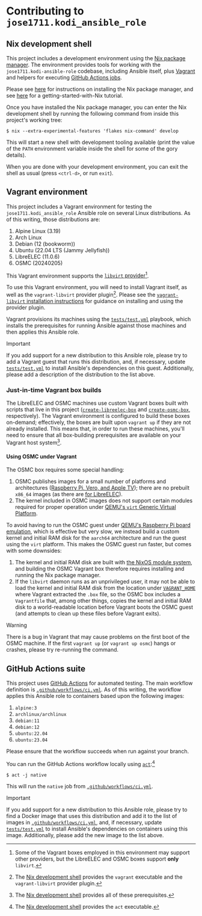 [`tests/test.yml`]: /tests/test.yml
[`.github/workflows/ci.yml`]: /.github/workflows/ci.yml
[Nix development shell]: #nix-development-shell

# Contributing to `jose1711.kodi_ansible_role`

## Nix development shell

This project includes a development environment using the [Nix package
manager](https://nixos.org).  The environment provides tools for working with
the `jose1711.kodi-ansible-role` codebase, including Ansible itself, plus
[Vagrant](#vagrant-environment) and helpers for executing [GitHub Actions
jobs](#github-actions-suite).

Please see [here](https://nixos.org/download#download-nix) for instructions on
installing the Nix package manager, and see
[here](https://nix.dev/tutorials/first-steps/) for a getting-started-with-Nix
tutorial.

Once you have installed the Nix package manager, you can enter the
Nix development shell by running the following command from inside this
project's working tree:

```console
$ nix --extra-experimental-features 'flakes nix-command' develop
```

This will start a new shell with development tooling available (print the value
of the `PATH` environment variable inside the shell for some of the gory
details).

When you are done with your development environment, you can exit the shell as
usual (press `<ctrl-d>`, or run `exit`).

## Vagrant environment

This project includes a Vagrant environment for testing the
`jose1711.kodi_ansible_role` Ansible role on several Linux distributions.  As
of this writing, those distributions are:

1. Alpine Linux (3.19)
2. Arch Linux
3. Debian (12 (bookworm))
4. Ubuntu (22.04 LTS (Jammy Jellyfish))
5. LibreELEC (11.0.6)
6. OSMC (20240205)

This Vagrant environment supports the
[`libvirt` provider](https://vagrant-libvirt.github.io/vagrant-libvirt/)[^provider-support].

[^provider-support]: Some of the Vagrant boxes employed in this environment may
                     support other providers, but the LibreELEC and OSMC boxes
                     support **only** `libvirt`.

To use this Vagrant environment, you will need to install Vagrant itself, as
well as the `vagrant-libvirt` provider plugin[^vagrant-in-nix-devshell].  Please
see the [`vagrant-libvirt` installation instructions](https://vagrant-libvirt.github.io/vagrant-libvirt/installation.html)
for guidance on installing and using the provider plugin.

[^vagrant-in-nix-devshell]: The [Nix development shell][] provides the
                            `vagrant` executable and the `vagrant-libvirt`
                            provider plugin.

Vagrant provisions its machines using the [`tests/test.yml`][] playbook, which
installs the prerequisites for running Ansible against those machines and then
applies this Ansible role.

> [!IMPORTANT]
> If you add support for a new distribution to this Ansible role, please try to
> add a Vagrant guest that runs this distribution, and, if necessary, update
> [`tests/test.yml`][] to install Ansible's dependencies on this guest.
> Additionally, please add a description of the distribution to the list above.

### Just-in-time Vagrant box builds

The LibreELEC and OSMC machines use custom Vagrant boxes built with scripts
that live in this project
([`create-libreelec-box`](/scripts/create-libreelec-box) and
[`create-osmc-box`](/scripts/create-osmc-box), respectively).  The Vagrant
environment is configured to build these boxes on-demand; effectively, the
boxes are built upon `vagrant up` if they are not already installed.  This
means that, in order to run these machines, you'll need to ensure that all
box-building prerequisites are available on your Vagrant host
system[^box-building-in-nix-devshell].

[^box-building-in-nix-devshell]: The [Nix development shell][] provides all of
                                 these prerequisites.

#### Using OSMC under Vagrant

The OSMC box requires some special handling:

1. OSMC publishes images for a small number of platforms and architectures
   ([Raspberry Pi, Vero, and Apple TV](https://osmc.tv/download/)); there are
   no prebuilt `x86_64` images (as there are [for LibreELEC](https://archive.libreelec.tv/archive/)).
2. The kernel included in OSMC images does not support certain modules required
   for proper operation under [QEMU's `virt` Generic Virtual Platform](https://www.qemu.org/docs/master/system/riscv/virt.html).

To avoid having to run the OSMC guest under [QEMU's Raspberry Pi board emulation](https://www.qemu.org/docs/master/system/arm/raspi.html),
which is effective but very slow, we instead build a custom kernel and initial
RAM disk for the `aarch64` architecture and run the guest using the `virt`
platform.  This makes the OSMC guest run faster, but comes with some downsides:

1. The kernel and initial RAM disk are built with [the NixOS module
   system](https://nix.dev/tutorials/module-system/module-system.html), and
   building the OSMC Vagrant box therefore requires installing and running the
   Nix package manager.
2. If the `libvirt` daemon runs as an unprivileged user, it may not be able to
   load the kernel and initial RAM disk from the location under
   [`VAGRANT_HOME`](https://developer.hashicorp.com/vagrant/docs/other/environmental-variables#vagrant_home)
   where Vagrant extracted the `.box` file, so the OSMC box includes a
   `Vagrantfile` that, among other things, copies the kernel and initial RAM
   disk to a world-readable location before Vagrant boots the OSMC guest (and
   attempts to clean up these files before Vagrant exits).

> [!WARNING]
> There is a bug in Vagrant that may cause problems on the first boot of the
> OSMC machine.  If the first `vagrant up` (or `vagrant up osmc`) hangs or
> crashes, please try re-running the command.

## GitHub Actions suite

This project uses [GitHub Actions](https://docs.github.com/en/actions) for
automated testing.  The main workflow definition is
[`.github/workflows/ci.yml`][].  As of this writing, the workflow applies this
Ansible role to containers based upon the following images:

1. `alpine:3`
2. `archlinux/archlinux`
3. `debian:11`
4. `debian:12`
5. `ubuntu:22.04`
6. `ubuntu:23.04`

Please ensure that the workflow succeeds when run against your branch.

You can run the GitHub Actions workflow locally using
[`act`](https://github.com/nektos/act):[^act-in-nix-devshell]

[^act-in-nix-devshell]: The [Nix development shell][] provides the `act`
                        executable.

```console
$ act -j native
```

This will run the `native` job from [`.github/workflows/ci.yml`][].

> [!IMPORTANT]
> If you add support for a new distribution to this Ansible role, please try to
> find a Docker image that uses this distribution and add it to the list of
> images in [`.github/workflows/ci.yml`][], and, if necessary, update
> [`tests/test.yml`][] to install Ansible's dependencies on containers using
> this image.  Additionally, please add the new image to the list above.
